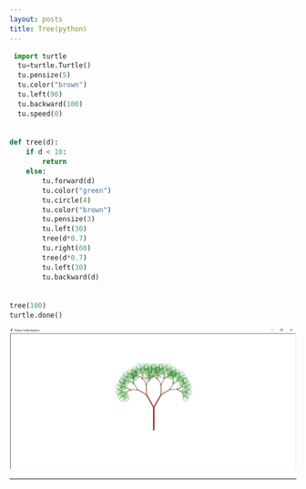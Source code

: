 ```yaml
---
layout: posts
title: Tree(python)
---
```


```python
 import turtle
  tu=turtle.Turtle()
  tu.pensize(5)
  tu.color("brown")
  tu.left(90)
  tu.backward(100)
  tu.speed(0)


def tree(d):
    if d < 10:
        return
    else:
        tu.forward(d)
        tu.color("green")
        tu.circle(4)
        tu.color("brown")
        tu.pensize(3)
        tu.left(30)
        tree(d*0.7)
        tu.right(60)
        tree(d*0.7)
        tu.left(30)
        tu.backward(d)


tree(100)
turtle.done()
```



![Alt text](../assets/images/tree-pic.png "picture of tree")



---